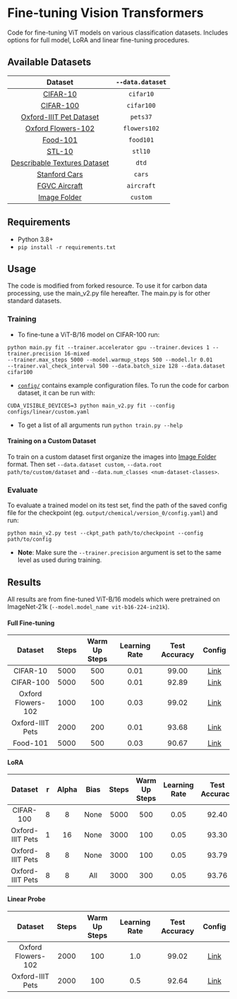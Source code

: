 # Fine-tuning Vision Transformers
Code for fine-tuning ViT models on various classification datasets. Includes options for full model, LoRA and linear fine-tuning procedures.


## Available Datasets

| Dataset            | `--data.dataset` |
|:------------------:|:-----------:|
|[CIFAR-10](https://www.cs.toronto.edu/~kriz/cifar.html)| `cifar10`|
|[CIFAR-100](https://www.cs.toronto.edu/~kriz/cifar.html)| `cifar100`|
|[Oxford-IIIT Pet Dataset](https://www.robots.ox.ac.uk/~vgg/data/pets/)|  `pets37`|
|[Oxford Flowers-102](https://www.robots.ox.ac.uk/~vgg/data/flowers/102/)|  `flowers102`|
|[Food-101](https://www.robots.ox.ac.uk/~vgg/data/flowers/102/)|  `food101`|
|[STL-10](https://cs.stanford.edu/~acoates/stl10/)|  `stl10`|
|[Describable Textures Dataset](https://www.robots.ox.ac.uk/~vgg/data/dtd/) | `dtd`|
|[Stanford Cars](https://ai.stanford.edu/~jkrause/cars/car_dataset.html) | `cars`|
|[FGVC Aircraft](https://www.robots.ox.ac.uk/~vgg/data/fgvc-aircraft/) | `aircraft`|
|[Image Folder](https://pytorch.org/vision/stable/generated/torchvision.datasets.ImageFolder.html) | `custom`|


## Requirements
- Python 3.8+
- `pip install -r requirements.txt`


## Usage
The code is modified from forked resource. To use it for carbon data processing, use the main_v2.py file hereafter. The main.py is for other standard datasets.
### Training
- To fine-tune a ViT-B/16 model on CIFAR-100 run:
```
python main.py fit --trainer.accelerator gpu --trainer.devices 1 --trainer.precision 16-mixed
--trainer.max_steps 5000 --model.warmup_steps 500 --model.lr 0.01
--trainer.val_check_interval 500 --data.batch_size 128 --data.dataset cifar100
```
- [`config/`](configs/) contains example configuration files. To run the code for carbon dataset, it can be run with:
```
CUDA_VISIBLE_DEVICES=3 python main_v2.py fit --config configs/linear/custom.yaml
```
- To get a list of all arguments run `python train.py --help`

#### Training on a Custom Dataset
To train on a custom dataset first organize the images into 
[Image Folder](https://pytorch.org/vision/stable/generated/torchvision.datasets.ImageFolder.html) 
format. Then set `--data.dataset custom`, `--data.root path/to/custom/dataset` and `--data.num_classes <num-dataset-classes>`.

### Evaluate
To evaluate a trained model on its test set, find the path of the saved config file for the checkpoint (eg. `output/chemical/version_0/config.yaml`) and run:
```
python main_v2.py test --ckpt_path path/to/checkpoint --config path/to/config
```
- __Note__: Make sure the `--trainer.precision` argument is set to the same level as used during training.


## Results
All results are from fine-tuned ViT-B/16 models which were pretrained on ImageNet-21k (`--model.model_name vit-b16-224-in21k`).

#### Full Fine-tuning

| Dataset            | Steps          | Warm Up Steps     | Learning Rate      | Test Accuracy | Config                              | 
|:------------------:|:--------------:|:-----------------:|:------------------:|:-------------:|:-----------------------------------:|
| CIFAR-10           | 5000           | 500               | 0.01               | 99.00         | [Link](configs/full/cifar10.yaml)   |
| CIFAR-100          | 5000           | 500               | 0.01               | 92.89         | [Link](configs/full/cifar100.yaml)  |
| Oxford Flowers-102 | 1000           | 100               | 0.03               | 99.02         | [Link](configs/full/flowers102.yaml)|
| Oxford-IIIT Pets   | 2000           | 200               | 0.01               | 93.68         | [Link](configs/full/pets37.yaml)    |
| Food-101           | 5000           | 500               | 0.03               | 90.67         | [Link](configs/full/food101.yaml)   |

#### LoRA

| Dataset            | r  | Alpha | Bias | Steps | Warm Up Steps | Learning Rate | Test Accuracy | Config                                   | 
|:------------------:|:--:|:-----:|:----:|:-----:|:-------------:|:-------------:|:-------------:|:----------------------------------------:|
| CIFAR-100          | 8  | 8     | None | 5000  | 500           | 0.05          | 92.40         | [Link](configs/lora/cifar100-r8.yaml)    |
| Oxford-IIIT Pets   | 1  | 16    | None | 3000  | 100           | 0.05          | 93.30         | [Link](configs/lora/pets37-r1.yaml)      |
| Oxford-IIIT Pets   | 8  | 8     | None | 3000  | 100           | 0.05          | 93.79         | [Link](configs/lora/pets37-r8.yaml)      |
| Oxford-IIIT Pets   | 8  | 8     | All  | 3000  | 300           | 0.05          | 93.76         | [Link](configs/lora/pets37-r8-bias.yaml) |

#### Linear Probe

| Dataset            | Steps          | Warm Up Steps     | Learning Rate      | Test Accuracy | Config                                | 
|:------------------:|:--------------:|:-----------------:|:------------------:|:-------------:|:-------------------------------------:|
| Oxford Flowers-102 | 2000           | 100               | 1.0                | 99.02         | [Link](configs/linear/flowers102.yaml)|
| Oxford-IIIT Pets   | 2000           | 100               | 0.5                | 92.64         | [Link](configs/linear/pets37.yaml)    |
